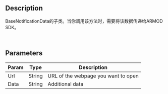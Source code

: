 ## Description

BaseNotificationData的子类。当你调用该方法时，需要将该数据传递给ARMOD SDK。

​

## Parameters

| Param | Type   | Description                         |
| ----- | ------ | ----------------------------------- |
| Url   | String | URL of the webpage you want to open |
| Data  | String | Additional data                     |
